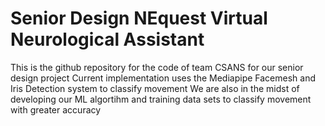 # Senior Design NEquest Virtual Neurological Assistant 
This is the github repository for the code of team CSANS for our senior design project
Current implementation uses the Mediapipe Facemesh and Iris Detection system to classify movement
We are also in the midst of developing our ML algortihm and training data sets to classify movement with greater accuracy
